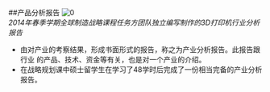 ##产品分析报告
![0](../assets/activity_result/product_analytic/00.jpg)
<br>
*2014年春季学期全球制造战略课程任务方团队独立编写制作的3D打印机行业分析报告*
<br>

 - 由对产业的考察结果，形成书面形式的报告，称之为产业分析报告。此报告跟行业
的产品、技术、资金等有关，也是对一个产业的介绍。
 - 在战略规划课中硕士留学生在学习了48学时后完成了一份相当完备的产业分析报告。

